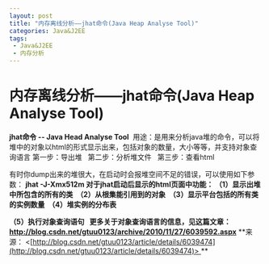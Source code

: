 ```yaml
---
layout: post
title: "内存离线分析——jhat命令(Java Heap Analyse Tool)"
categories: Java&J2EE
tags: 
 - Java&J2EE
 - 内存分析
--- 
```


# 内存离线分析——jhat命令(Java Heap Analyse Tool)

**jhat命令 -- Java Head Analyse Tool** 
用途：是用来分析java堆的命令，可以将堆中的对象以html的形式显示出来，包括对象的数量，大小等等，并支持对象查询语言
第一步：导出堆
![]() 
第二步：分析堆文件
![]() 
第三步：查看html
![]()

有时你dump出来的堆很大，在启动时会报堆空间不足的错误，可以使用如下参数：
**jhat -J-Xmx512m <heap dump file>
对于jhat启动后显示的html页面中功能：
（1）显示出堆中所包含的所有的类
![]()
（2）从根集能引用到的对象
![]()
（3）显示平台包括的所有类的实例数量
![]()
（4）堆实例的分布表
![]()**

**（5）执行对象查询语句
![]() 
更多关于对象查询语言的信息，见这篇文章：
http://blog.csdn.net/gtuu0123/archive/2010/11/27/6039592.aspx**
**来源： <[http://blog.csdn.net/gtuu0123/article/details/6039474](http://blog.csdn.net/gtuu0123/article/details/6039474)> **
